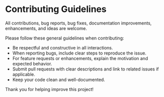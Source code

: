 # Contributing Guidelines

All contributions, bug reports, bug fixes, documentation improvements, enhancements, and ideas are welcome.

Please follow these general guidelines when contributing:

- Be respectful and constructive in all interactions.
- When reporting bugs, include clear steps to reproduce the issue.
- For feature requests or enhancements, explain the motivation and expected behavior.
- Submit pull requests with clear descriptions and link to related issues if applicable.
- Keep your code clean and well-documented.

Thank you for helping improve this project!
